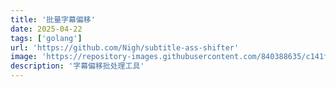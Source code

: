 ```yaml
---
title: '批量字幕偏移'
date: 2025-04-22
tags: ['golang']
url: 'https://github.com/Nigh/subtitle-ass-shifter'
image: 'https://repository-images.githubusercontent.com/840388635/c141f368-717f-421a-a661-cfad96f7ba4d'
description: '字幕偏移批处理工具'
---
```

